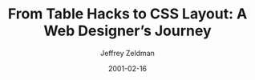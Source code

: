---
title: "From Table Hacks to CSS Layout: A Web Designer’s Journey"
url: https://alistapart.com/article/journey/
author: Jeffrey Zeldman
date: "2001-02-16"
---